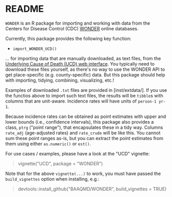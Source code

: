 # README

`WONDER` is an R package for importing and working with data from the 
Centers for Disease Control (CDC) [WONDER] online databases.

Currently, this package provides the following key function:

- `import_WONDER_UCD()`

... for importing data that are manually downloaded, as text files, 
from the [Underlying Cause of Death (UCD) web interface](https://wonder.cdc.gov/Deaths-by-Underlying-Cause.html).
You typically need to download these files yourself, as there's no way 
to use the WONDER API to get place-specific (e.g. county-specific) data. 
But this package should help with importing, tidying, combining, visualizing, etc.!

Examples of downloaded `.txt` files are provided in [inst/extdata/].
If you use the functios above to import such text files, the results will be `tibble`s with columns that are unit-aware. 
Incidence rates will have units of `person-1 yr-1`.

Because incidence rates can be obtained as point estimates with 
upper and lower bounds (i.e., confidence intervals), this package also 
provides a class, `ptrg` ("point range"), that encapsulates these in a tidy way. Columns `rate_adj` (age-adjusted rates) and `rate_crude` will be like this. You cannot sum these point ranges as-is, but you can extract the point estimates from them using either `as.numeric()` or `est()`.

For use cases / examples, please have a look at the "UCD" vignette:

> vignette("UCD", package = "WONDER")

Note that for the above `vignette(...)` to work, you must have passed the `build_vignettes` option when installing, e.g.:

> devtools::install_github("BAAQMD/WONDER", build_vignettes = TRUE)

[WONDER]: https://wonder.cdc.gov
